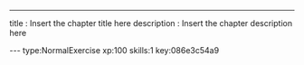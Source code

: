 ---
title       : Insert the chapter title here
description : Insert the chapter description here

--- type:NormalExercise xp:100 skills:1 key:086e3c54a9

